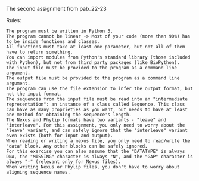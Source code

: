 The second assignment from pab_22-23



Rules:

    The program must be written in Python 3.
    The program cannot be linear -> Most of your code (more than 90%) has to be inside functions and classes.
    All functions must take at least one parameter, but not all of them have to return something.
    You can import modules from Python's standard library (those included with Python), but not from third party packages (like BioPython).
    The input file must be provided to the program as a command line argument.
    The output file must be provided to the program as a command line argument.
    The program can use the file extension to infer the output format, but not the input format.
    The sequences from the input file must be read into an "intermediate representation": an instance of a class called Sequence. This class can have as many proprieties as you want, but needs to have at least one method for obtaining the sequence's length.
    The Nexus and Phylip formats have two variants - "leave" and "interleave". For this assignment, you only need to worry about the "leave" variant, and can safely ignore that the "interleave" variant even exists (both for input and output).
    When reading or writing a nexus file, you only need to read/write the "data" block. Any other blocks can be safely ignored.
    For this exercise you can also assume that the "DATATYPE" is always DNA, the "MISSING" character is always "N", and the "GAP" character is always "-" (relevant only for Nexus files).
    When writing Nexus or Phylip files, you don't have to worry about aligning sequence names.


